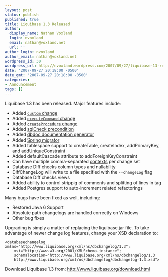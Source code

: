 ```yaml
---
layout: post
status: publish
published: true
title: Liquibase 1.3 Released
author:
  display_name: Nathan Voxland
  login: nvoxland
  email: nathan@voxland.net
  url: ''
author_login: nvoxland
author_email: nathan@voxland.net
wordpress_id: 30
wordpress_url: http://nvoxland.wordpress.com/2007/09/27/liquibase-13-released/
date: '2007-09-27 20:18:00 -0500'
date_gmt: '2007-09-27 20:18:00 -0500'
categories:
- Announcement
tags: []
---
```

Liquibase 1.3 has been released. Major features include:

- Added <a href="http://www.liquibase.org/manual/latest/custom_change.html">`custom` change</a>
- Added <a href="http://www.liquibase.org/manual/latest/execute_command_change.html">`executeCommand` change</a>
- Added <a href="http://www.liquibase.org/manual/latest/create_procedure_change.html">`createProcedure` change</a>
- Added <a href="http://www.liquibase.org/manual/latest/preconditions.html">sqlCheck precondition</a>
- Added <a href="http://www.liquibase.org/manual/latest/dbdoc.html">dbdoc documentation generator</a>
- Added <a href="http://www.liquibase.org/manual/latest/spring_migrator.html">Spring migrator</a>
- Added tablespace support to createTable, createIndex, addPrimaryKey, and addUniqueConstraint
- Added defaultCascade attribute to addForeignKeyConstraint
- Can have multiple comma-separated <a href="http://www.liquibase.org/manual/latest/contexts.html">contexts</a> per change set
- Database Diff checks column types and nullability
- DiffChangeLog will write to a file specified with the `--changeLog` flag
- Database Diff checks views
- Added ability to control strippig of comments and splitting of lines in  tag
- Added Postgres support to auto-increment related refactorings

Many bugs have been fixed as well, including:

- Restored Java 6 Support
- Absolute path changelogs are handled correctly on Windows
- Other bug fixes

Upgrading is simply a matter of replacing the liquibase.jar file. To take advantage of newer change log features, change your XSD declaration to:

    <databasechangelog xmlns="http://www.liquibase.org/xml/ns/dbchangelog/1.3";
        xsi="http://www.w3.org/2001/XMLSchema-instance";
        schemalocation="http://www.liquibase.org/xml/ns/dbchangelog/1.3
        http://www.liquibase.org/xml/ns/dbchangelog/dbchangelog-1.3.xsd">

Download Liquibase 1.3 from: <a href="http://www.liquibase.org/download.html">http://www.liquibase.org/download.html</a>

